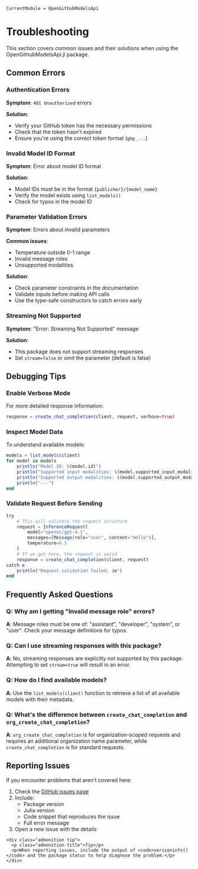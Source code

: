 ```@meta
CurrentModule = OpenGithubModelsApi
```
# Troubleshooting

This section covers common issues and their solutions when using the OpenGithubModelsApi.jl package.

## Common Errors

### Authentication Errors

**Symptom**: `401 Unauthorized` errors

**Solution**:
- Verify your GitHub token has the necessary permissions
- Check that the token hasn't expired
- Ensure you're using the correct token format (`ghp_...`)

### Invalid Model ID Format

**Symptom**: Error about model ID format

**Solution**:
- Model IDs must be in the format `{publisher}/{model_name}`
- Verify the model exists using `list_models()`
- Check for typos in the model ID

### Parameter Validation Errors

**Symptom**: Errors about invalid parameters

**Common issues**:
- Temperature outside 0-1 range
- Invalid message roles
- Unsupported modalities

**Solution**:
- Check parameter constraints in the documentation
- Validate inputs before making API calls
- Use the type-safe constructors to catch errors early

### Streaming Not Supported

**Symptom**: "Error: Streaming Not Supported" message

**Solution**:
- This package does not support streaming responses
- Set `stream=false` or omit the parameter (default is false)

## Debugging Tips

### Enable Verbose Mode

For more detailed response information:

```julia
response = create_chat_completion(client, request, verbose=true)
```

### Inspect Model Data

To understand available models:

```julia
models = list_models(client)
for model in models
    println("Model ID: $(model.id)")
    println("Supported input modalities: $(model.supported_input_modalities)")
    println("Supported output modalities: $(model.supported_output_modalities)")
    println("---")
end
```

### Validate Request Before Sending

```julia
try
    # This will validate the request structure
    request = InferenceRequest(
        model="openai/gpt-4.1",
        messages=[Message(role="user", content="Hello")],
        temperature=0.5
    )
    # If we get here, the request is valid
    response = create_chat_completion(client, request)
catch e
    println("Request validation failed: $e")
end
```

## Frequently Asked Questions

### Q: Why am I getting "Invalid message role" errors?

**A**: Message roles must be one of: "assistant", "developer", "system", or "user". Check your message definitions for typos.

### Q: Can I use streaming responses with this package?

**A**: No, streaming responses are explicitly not supported by this package. Attempting to set `stream=true` will result in an error.

### Q: How do I find available models?

**A**: Use the `list_models(client)` function to retrieve a list of all available models with their metadata.

### Q: What's the difference between `create_chat_completion` and `org_create_chat_completion`?

**A**: `org_create_chat_completion` is for organization-scoped requests and requires an additional organization name parameter, while `create_chat_completion` is for standard requests.

## Reporting Issues

If you encounter problems that aren't covered here:

1. Check the [GitHub issues page](https://github.com/imohag9/OpenGithubModelsApi.jl/issues)
2. Include:
   - Package version
   - Julia version
   - Code snippet that reproduces the issue
   - Full error message
3. Open a new issue with the details

```@raw html
<div class="admonition tip">
  <p class="admonition-title">Tip</p>
  <p>When reporting issues, include the output of <code>versioninfo()</code> and the package status to help diagnose the problem.</p>
</div>
```
